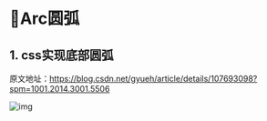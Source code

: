 # 🍁Arc圆弧

## 1. css实现底部圆弧

原文地址：https://blog.csdn.net/gyueh/article/details/107693098?spm=1001.2014.3001.5506

![img](/images/css/arc/10001.png)





